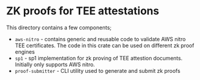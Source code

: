 # ZK proofs for TEE attestations

This directory contains a few components;
 - `aws-nitro` - contains generic and reusable code to validate AWS nitro TEE certificates. The code in this crate can be used on different zk proof engines
 - `sp1` - sp1 implementation for zk proving of TEE attestion documents. Initially only supports AWS nitro.
 - `proof-submitter` - CLI utility used to generate and submit zk proofs
